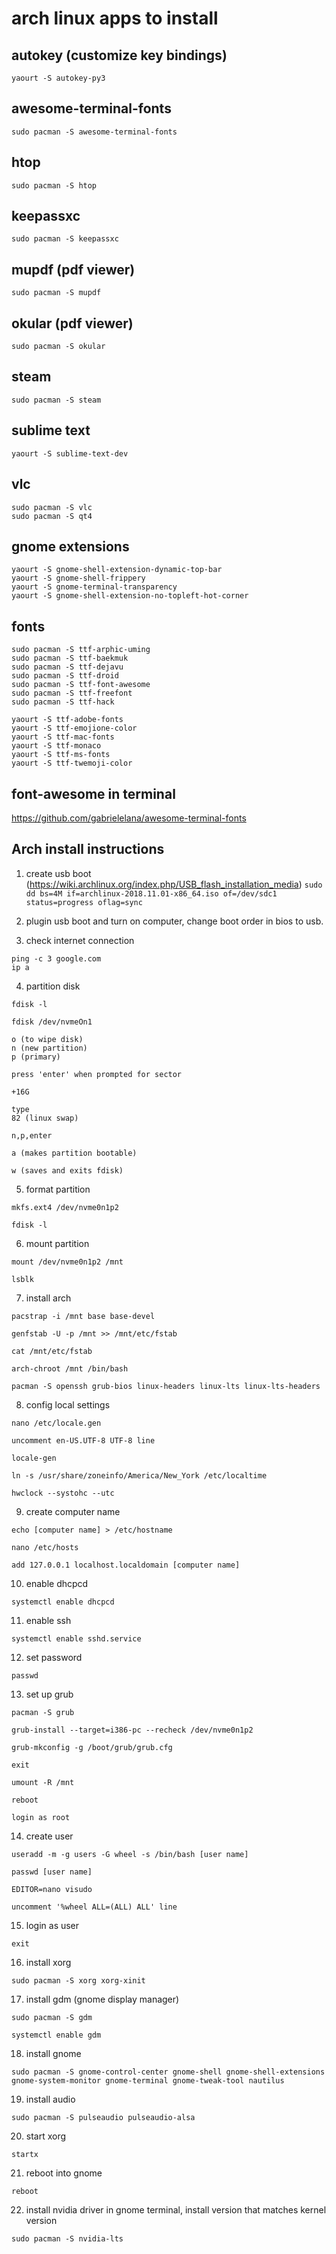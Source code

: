 arch linux apps to install
===

autokey (customize key bindings)
---
```
yaourt -S autokey-py3
```

awesome-terminal-fonts
---
```
sudo pacman -S awesome-terminal-fonts
```

htop
---
```
sudo pacman -S htop
```

keepassxc
---
```
sudo pacman -S keepassxc
```

mupdf (pdf viewer)
---
```
sudo pacman -S mupdf
```

okular (pdf viewer)
---
```
sudo pacman -S okular
```

steam
---
```
sudo pacman -S steam
```

sublime text
---
```
yaourt -S sublime-text-dev
```

vlc
---
```
sudo pacman -S vlc
sudo pacman -S qt4
```

gnome extensions
---
```
yaourt -S gnome-shell-extension-dynamic-top-bar
yaourt -S gnome-shell-frippery
yaourt -S gnome-terminal-transparency
yaourt -S gnome-shell-extension-no-topleft-hot-corner
```

fonts
---
```
sudo pacman -S ttf-arphic-uming
sudo pacman -S ttf-baekmuk
sudo pacman -S ttf-dejavu
sudo pacman -S ttf-droid
sudo pacman -S ttf-font-awesome
sudo pacman -S ttf-freefont
sudo pacman -S ttf-hack

yaourt -S ttf-adobe-fonts
yaourt -S ttf-emojione-color
yaourt -S ttf-mac-fonts
yaourt -S ttf-monaco
yaourt -S ttf-ms-fonts
yaourt -S ttf-twemoji-color
```

font-awesome in terminal
---
https://github.com/gabrielelana/awesome-terminal-fonts


Arch install instructions
---

1. create usb boot (https://wiki.archlinux.org/index.php/USB_flash_installation_media)
  ```sudo dd bs=4M if=archlinux-2018.11.01-x86_64.iso of=/dev/sdc1 status=progress oflag=sync```

2. plugin usb boot and turn on computer, change boot order in bios to usb.

3. check internet connection
  ```
  ping -c 3 google.com
  ip a
  ```

4. partition disk
  ```
  fdisk -l

  fdisk /dev/nvmeOn1

  o (to wipe disk)
  n (new partition)
  p (primary)

  press 'enter' when prompted for sector

  +16G

  type
  82 (linux swap)

  n,p,enter

  a (makes partition bootable)

  w (saves and exits fdisk)
  ```

5. format partition
  ```
  mkfs.ext4 /dev/nvme0n1p2

  fdisk -l
  ```

6. mount partition
  ```
  mount /dev/nvme0n1p2 /mnt

  lsblk
  ```

7. install arch
  ```
  pacstrap -i /mnt base base-devel

  genfstab -U -p /mnt >> /mnt/etc/fstab

  cat /mnt/etc/fstab

  arch-chroot /mnt /bin/bash

  pacman -S openssh grub-bios linux-headers linux-lts linux-lts-headers
  ```

8. config local settings
  ```
  nano /etc/locale.gen

  uncomment en-US.UTF-8 UTF-8 line

  locale-gen

  ln -s /usr/share/zoneinfo/America/New_York /etc/localtime

  hwclock --systohc --utc
  ```
9. create computer name
  ```
  echo [computer name] > /etc/hostname

  nano /etc/hosts

  add 127.0.0.1 localhost.localdomain [computer name]
  ```

10. enable dhcpcd
  ```
  systemctl enable dhcpcd
  ```

11. enable ssh
  ```
  systemctl enable sshd.service
  ```

12. set password
  ```
  passwd
  ```

13. set up grub
  ```
  pacman -S grub

  grub-install --target=i386-pc --recheck /dev/nvme0n1p2

  grub-mkconfig -g /boot/grub/grub.cfg

  exit

  umount -R /mnt

  reboot

  login as root
  ```

14. create user
  ```
  useradd -m -g users -G wheel -s /bin/bash [user name]

  passwd [user name]

  EDITOR=nano visudo

  uncomment '%wheel ALL=(ALL) ALL' line
  ```

15. login as user
  ```
  exit
  ```

16. install xorg
  ```
  sudo pacman -S xorg xorg-xinit
  ```

17. install gdm (gnome display manager)
  ```
  sudo pacman -S gdm

  systemctl enable gdm
  ```

18. install gnome
  ```
  sudo pacman -S gnome-control-center gnome-shell gnome-shell-extensions gnome-system-monitor gnome-terminal gnome-tweak-tool nautilus
  ```

19. install audio
  ```
  sudo pacman -S pulseaudio pulseaudio-alsa
  ```

20. start xorg
  ```
  startx
  ```

21. reboot into gnome
  ```
  reboot
  ```

22. install nvidia driver in gnome terminal, install version that matches kernel version
  ```
  sudo pacman -S nvidia-lts
  ```
